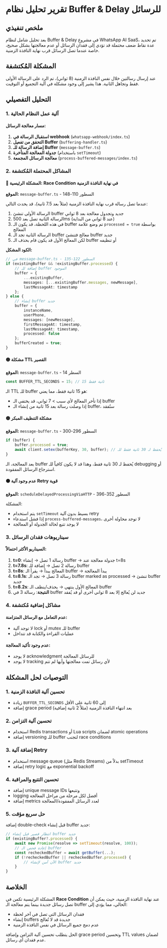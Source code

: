 # تقرير تحليل نظام Buffer & Delay للرسائل

## ملخص تنفيذي
بعد تحليل شامل لنظام Buffer & Delay في مشروع WhatsApp AI SaaS، تم تحديد عدة نقاط ضعف محتملة قد تؤدي إلى فقدان الرسائل أو عدم معالجتها بشكل صحيح، خاصة عندما تصل الرسائل قرب نهاية النافذة الزمنية.

## المشكلة المُكتشفة
عند إرسال رسالتين خلال نفس النافذة الزمنية (8 ثواني)، تم الرد على الرسالة الأولى فقط وتجاهل الثانية. هذا يشير إلى وجود مشكلة في آلية التجميع أو التوقيت.

## التحليل التفصيلي

### 1. آلية عمل النظام الحالية

#### مسار معالجة الرسائل:
1. **استقبال الرسالة في webhook** (`whatsapp-webhook/index.ts`)
2. **التحقق من تفعيل Buffer** (`buffering-handler.ts`)
3. **إضافة الرسالة للـ Buffer** (`message-buffer.ts`)
4. **جدولة المعالجة المتأخرة** (باستخدام `setTimeout`)
5. **معالجة الرسائل المجمعة** (`process-buffered-messages/index.ts`)

### 2. المشاكل المحتملة المُكتشفة

#### 🔴 المشكلة الرئيسية: Race Condition في نهاية النافذة الزمنية

**الموقع:** `message-buffer.ts` - السطور 110-148

عندما تصل رسالة قرب نهاية النافذة الزمنية (مثلاً بعد 7.5 ثانية)، قد يحدث التالي:

1. الرسالة الأولى تنشئ buffer جديد وتجدول معالجة بعد 8 ثواني
2. الرسالة الثانية تصل بعد 500ms (عند 8 ثواني من البداية)
3. في هذه اللحظة، قد يكون الـ buffer تم وضع علامة `processed = true` بواسطة المعالج
4. الرسالة الثانية تجد الـ buffer معالج فتنشئ buffer جديد
5. لكن المعالج الأول قد يكون قام بحذف الـ buffer أو تنظيفه

**الكود المشكل:**
```typescript
// في message-buffer.ts - السطور 122-135
if (existingBuffer && !existingBuffer.processed) {
    // إضافة للـ buffer الموجود
    buffer = {
        ...existingBuffer,
        messages: [...existingBuffer.messages, newMessage],
        lastMessageAt: timestamp
    };
} else {
    // إنشاء buffer جديد
    buffer = {
        instanceName,
        userPhone,
        messages: [newMessage],
        firstMessageAt: timestamp,
        lastMessageAt: timestamp,
        processed: false
    };
    bufferCreated = true;
}
```

#### 🟡 مشكلة TTL القصير

**الموقع:** `message-buffer.ts` - السطر 14

```typescript
const BUFFER_TTL_SECONDS = 15; // 15 ثانية فقط
```

الـ TTL للـ buffer هو 15 ثانية فقط، مما يعني:
- إذا تأخر المعالج لأي سبب > 7 ثواني، قد يختفي الـ buffer
- إذا وصلت رسالة بعد 15 ثانية من إنشاء الـ buffer، ستُفقد

#### 🟡 مشكلة التنظيف المبكر

**الموقع:** `message-buffer.ts` - السطور 296-300

```typescript
if (buffer) {
    buffer.processed = true;
    await client.setex(bufferKey, 30, buffer); // يُحفظ لـ 30 ثانية فقط للـ debugging
}
```

بعد المعالجة، الـ buffer يُحفظ لـ 30 ثانية فقط، وهذا قد لا يكون كافياً للـ debugging أو استرجاع الرسائل المفقودة.

#### 🟠 عدم وجود آلية Retry قوية

**الموقع:** `scheduleDelayedProcessingViaHTTP` - السطور 352-396

المشكلة:
- يتم استخدام `setTimeout` بسيط بدون آلية retry
- إذا فشل استدعاء `process-buffered-messages`، لا توجد محاولة أخرى
- لا يوجد تتبع لحالة الجدولة أو المعالجة

### 3. سيناريوهات فقدان الرسائل

#### السيناريو الأكثر احتمالاً:
1. **t=0**: رسالة 1 تصل → إنشاء buffer → جدولة معالجة عند t=8s
2. **t=7.8s**: رسالة 2 تصل → إضافة للـ buffer
3. **t=8s**: المعالج يبدأ → يقرأ الـ buffer → يبدأ المعالجة
4. **t=8.1s**: رسالة 3 تصل → تجد الـ buffer marked as processed → تنشئ buffer جديد
5. **t=8.2s**: المعالج الأول ينتهي → يحذف/ينظف الـ buffer
6. **النتيجة**: رسالة 3 في buffer جديد لن يُعالج إلا بعد 8 ثواني أخرى أو قد يُفقد

### 4. مشاكل إضافية مُكتشفة

#### عدم التعامل مع الرسائل المتزامنة:
- لا توجد آلية lock أو mutex للـ buffer
- عمليات القراءة والكتابة قد تتداخل

#### عدم وجود تأكيد المعالجة:
- لا يوجد acknowledgment للرسائل المعالجة
- لا يوجد tracking لأي رسائل تمت معالجتها وأيها لم تتم

## التوصيات لحل المشكلة

### 1. تحسين آلية النافذة الزمنية
- زيادة `BUFFER_TTL_SECONDS` إلى 60 ثانية على الأقل
- إضافة grace period بعد انتهاء النافذة الزمنية (مثلاً 2 ثانية إضافية)

### 2. تحسين آلية التزامن
- استخدام Redis transactions أو Lua scripts لضمان atomic operations
- إضافة versioning للـ buffer لتجنب race conditions

### 3. إضافة آلية Retry
- استخدام message queue (مثل Redis Streams) بدلاً من setTimeout
- إضافة retry logic مع exponential backoff

### 4. تحسين التتبع والمراقبة
- إضافة unique message IDs وتتبعها
- logging أفضل لكل مرحلة من مراحل المعالجة
- إضافة metrics لعدد الرسائل المفقودة/المعالجة

### 5. حل سريع مؤقت
إضافة double-check قبل إنشاء buffer جديد:
```typescript
// انتظار قصير قبل إنشاء buffer جديد
if (existingBuffer?.processed) {
    await new Promise(resolve => setTimeout(resolve, 100));
    // إعادة فحص الـ buffer
    const recheckedBuffer = await getBuffer(...);
    if (!recheckedBuffer || recheckedBuffer.processed) {
        // الآن آمن لإنشاء buffer جديد
    }
}
```

## الخلاصة

المشكلة الرئيسية تكمن في **Race Condition** عند نهاية النافذة الزمنية، حيث يمكن أن تصل رسائل جديدة بينما يتم معالجة الـ buffer الحالي، مما يؤدي إلى:
- فقدان الرسائل التي تصل في آخر لحظة
- إنشاء buffers جديدة قد لا تُعالج
- عدم دمج جميع الرسائل في نفس النافذة الزمنية

الحل يتطلب تحسين آلية التزامن وإضافة grace period وتحسين TTL values لضمان عدم فقدان أي رسائل.